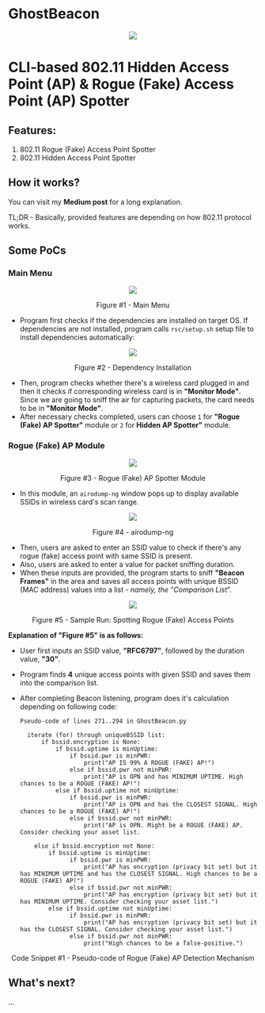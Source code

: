 # GhostBeacon

<p align="center"> <img src="rsc/banner.png" /> </p>                                                                                                                

# CLI-based 802.11 Hidden Access Point (AP) & Rogue (Fake) Access Point (AP) Spotter

## Features:

1. 802.11 Rogue (Fake) Access Point Spotter
2. 802.11 Hidden Access Point Spotter

## How it works?

You can visit my **Medium post** for a long explanation.

TL;DR - Basically, provided features are depending on how 802.11 protocol works. 

## Some PoCs

### Main Menu

<p align="center"> <img src="rsc/readme-screenshots/0_mainmenu.PNG" /> </p>
<p align="center"> Figure #1 - Main Menu </p>

- Program first checks if the dependencies are installed on target OS. If dependencies are not installed, program calls ``rsc/setup.sh`` setup file to install dependencies automatically:

<p align="center"> <img src="rsc/readme-screenshots/1_mainmenu_dependencyinstall.PNG" /> </p>
<p align="center"> Figure #2 - Dependency Installation</p>

- Then, program checks whether there's a wireless card plugged in and then it checks if corresponding wireless card is in **"Monitor Mode"**. Since we are going to sniff the air for capturing packets, the card needs to be in **"Monitor Mode"**. 
- After necessary checks completed, users can choose ``1`` for  **"Rogue (Fake) AP Spotter"** module or ``2`` for **Hidden AP Spotter"** module.

### Rogue (Fake) AP Module

<p align="center"> <img src="rsc/readme-screenshots/2_fakeap_selectmodule.PNG" /> </p>
<p align="center"> Figure #3 - Rogue (Fake) AP Spotter Module </p>

- In this module, an ``airodump-ng`` window pops up to display available SSIDs in wireless card's scan range.

<p align="center"> <img src="rsc/readme-screenshots/3_fakeap_spawnairodump.PNG" /> </p>
<p align="center"> Figure #4 - airodump-ng </p>

- Then, users are asked to enter an SSID value to check if there's any rogue (fake) access point with same SSID is present.
- Also, users are asked to enter a value for packet sniffing duration.
- When these inputs are provided, the program starts to sniff **"Beacon Frames"** in the area and saves all access points with unique BSSID (MAC address) values into a list *- namely, the "Comparison List*".

<p align="center"> <img src="rsc/readme-screenshots/4_fakeap_spotopn_privacy.PNG" /> </p>
<p align="center"> Figure #5 - Sample Run: Spotting Rogue (Fake) Access Points </p>

**Explanation of **"Figure #5"** is as follows:**
- User first inputs an SSID value, **"RFC6797"**, followed by the duration value, **"30"**.
- Program finds **4** unique access points with given SSID and saves them into the comparison list.
- After completing Beacon listening, program does it's calculation depending on following code:

  ```
  Pseudo-code of lines 271..294 in GhostBeacon.py
  
    iterate (for) through uniqueBSSID list:
        if bssid.encryption is None:
            if bssid.uptime is minUptime:
                if bssid.pwr is minPWR:
                    print("AP IS 99% A ROGUE (FAKE) AP!")
                else if bssid.pwr not minPWR:
                    print("AP is OPN and has MINIMUM UPTIME. High chances to be a ROGUE (FAKE) AP!")
            else if bssid.uptime not minUptime:
                if bssid.pwr is minPWR:
                    print("AP is OPN and has the CLOSEST SIGNAL. High chances to be a ROGUE (FAKE) AP!")
                else if bssid.pwr not minPWR:
                    print("AP is OPN. Might be a ROGUE (FAKE) AP. Consider checking your asset list.

      else if bssid.encryption not None:
          if bssid.uptime is minUptime:
                if bssid.pwr is minPWR:
                    print("AP has encryption (privacy bit set) but it has MINIMUM UPTIME and has the CLOSEST SIGNAL. High chances to be a ROGUE (FAKE) AP!")
                else if bssid.pwr not minPWR:
                    print("AP has encryption (privacy bit set) but it has MINIMUM UPTIME. Consider checking your asset list.")
          else if bssid.uptime not minUptime:
                if bssid.pwr is minPWR:
                    print("AP has encryption (privacy bit set) but it has the CLOSEST SIGNAL. Consider checking your asset list.")
                else if bssid.pwr not minPWR:
                    print("High chances to be a false-positive.")
  ```
<p align="center"> Code Snippet #1 - Pseudo-code of Rogue (Fake) AP Detection Mechanism </p>









## What's next?

...
